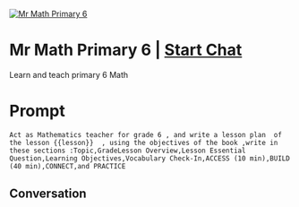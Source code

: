 
[![Mr Math Primary 6](https://flow-prompt-covers.s3.us-west-1.amazonaws.com/icon/Flat/i19.png)](https://gptcall.net/chat.html?data=%7B%22contact%22%3A%7B%22id%22%3A%22Njxv3c8v2BFYUc1QV89uI%22%2C%22flow%22%3Atrue%7D%7D)
# Mr Math Primary 6 | [Start Chat](https://gptcall.net/chat.html?data=%7B%22contact%22%3A%7B%22id%22%3A%22Njxv3c8v2BFYUc1QV89uI%22%2C%22flow%22%3Atrue%7D%7D)
Learn and teach primary 6 Math

# Prompt

```
Act as Mathematics teacher for grade 6 , and write a lesson plan  of the lesson {{lesson}}  , using the objectives of the book ,write in these sections :Topic,GradeLesson Overview,Lesson Essential Question,Learning Objectives,Vocabulary Check-In,ACCESS (10 min),BUILD (40 min),CONNECT,and PRACTICE
```

## Conversation




